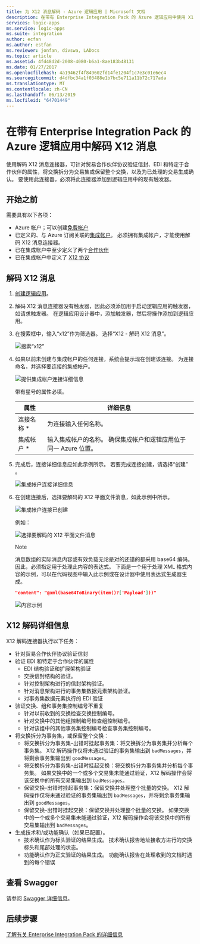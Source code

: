 ```yaml
---
title: 为 X12 消息解码 - Azure 逻辑应用 | Microsoft 文档
description: 在带有 Enterprise Integration Pack 的 Azure 逻辑应用中使用 X12 消息解码器验证 EDI 并生成确认
services: logic-apps
ms.service: logic-apps
ms.suite: integration
author: ecfan
ms.author: estfan
ms.reviewer: jonfan, divswa, LADocs
ms.topic: article
ms.assetid: 4fd48d2d-2008-4080-b6a1-8ae183b48131
ms.date: 01/27/2017
ms.openlocfilehash: 4a19462f4f849602fd14fe1204f1c7e3c01e6ec4
ms.sourcegitcommit: d4dfbc34a1f03488e1b7bc5e711a11b72c717ada
ms.translationtype: MT
ms.contentlocale: zh-CN
ms.lasthandoff: 06/13/2019
ms.locfileid: "64701449"
---
```

# <a name="decode-x12-messages-in-azure-logic-apps-with-enterprise-integration-pack"></a>在带有 Enterprise Integration Pack 的 Azure 逻辑应用中解码 X12 消息

使用解码 X12 消息连接器，可针对贸易合作伙伴协议验证信封、EDI 和特定于合作伙伴的属性，将交换拆分为交易集或保留整个交换，以及为已处理的交易生成确认。 要使用此连接器，必须将此连接器添加到逻辑应用中的现有触发器。

## <a name="before-you-start"></a>开始之前

需要具有以下各项：

* Azure 帐户；可以创建[免费帐户](https://azure.microsoft.com/free)
* 已定义的、与 Azure 订阅关联的[集成帐户](logic-apps-enterprise-integration-create-integration-account.md)。 必须拥有集成帐户，才能使用解码 X12 消息连接器。
* 已在集成帐户中至少定义了两个[合作伙伴](logic-apps-enterprise-integration-partners.md)
* 已在集成帐户中定义了 [X12 协议](logic-apps-enterprise-integration-x12.md)

## <a name="decode-x12-messages"></a>解码 X12 消息

1. [创建逻辑应用](quickstart-create-first-logic-app-workflow.md)。

2. 解码 X12 消息连接器没有触发器，因此必须添加用于启动逻辑应用的触发器，如请求触发器。 在逻辑应用设计器中，添加触发器，然后将操作添加到逻辑应用。

3.  在搜索框中，输入“x12”作为筛选器。 选择“X12 - 解码 X12 消息”。 
   
    ![搜索“x12”](media/logic-apps-enterprise-integration-x12-decode/x12decodeimage1.png)  

3. 如果以前未创建与集成帐户的任何连接，系统会提示现在创建该连接。 为连接命名，并选择要连接的集成帐户。 

    ![提供集成帐户连接详细信息](media/logic-apps-enterprise-integration-x12-decode/x12decodeimage4.png)

    带有星号的属性必填。

    | 属性 | 详细信息 |
    | --- | --- |
    | 连接名称 * |为连接输入任何名称。 |
    | 集成帐户 * |输入集成帐户的名称。 确保集成帐户和逻辑应用位于同一 Azure 位置。 |

5.  完成后，连接详细信息应如此示例所示。 若要完成连接创建，请选择“创建”  。
   
    ![集成帐户连接详细信息](media/logic-apps-enterprise-integration-x12-decode/x12decodeimage5.png) 

6. 在创建连接后，选择要解码的 X12 平面文件消息，如此示例中所示。

    ![集成帐户连接已创建](media/logic-apps-enterprise-integration-x12-decode/x12decodeimage6.png) 

    例如：

    ![选择要解码的 X12 平面文件消息](media/logic-apps-enterprise-integration-x12-decode/x12decodeimage7.png) 

   > [!NOTE]
   > 消息数组的实际消息内容或有效负载无论是对的还错的都采用 base64 编码。 因此，必须指定用于处理此内容的表达式。
   > 下面是一个用于处理 XML 格式内容的示例，可以在代码视图中输入此示例或在设计器中使用表达式生成器生成。
   > ``` json
   > "content": "@xml(base64ToBinary(item()?['Payload']))"
   > ```
   > ![内容示例](media/logic-apps-enterprise-integration-x12-decode/content-example.png)
   >


## <a name="x12-decode-details"></a>X12 解码详细信息

X12 解码连接器执行以下任务：

* 针对贸易合作伙伴协议验证信封
* 验证 EDI 和特定于合作伙伴的属性
  * EDI 结构验证和扩展架构验证
  * 交换信封结构的验证。
  * 针对控制架构进行的信封架构验证。
  * 针对消息架构进行的事务集数据元素架构验证。
  * 对事务集数据元素执行的 EDI 验证 
* 验证交换、组和事务集控制编号不重复
  * 针对以前收到的交换检查交换控制编号。
  * 针对交换中的其他组控制编号检查组控制编号。
  * 针对该组中的其他事务集控制编号检查事务集控制编号。
* 将交换拆分为事务集，或保留整个交换：
  * 将交换拆分为事务集-出错时挂起事务集：将交换拆分为事务集并分析每个事务集。 
  X12 解码操作仅将未通过验证的事务集输出到 `badMessages`，并将剩余事务集输出到 `goodMessages`。
  * 将交换拆分为事务集-出错时挂起交换：将交换拆分为事务集并分析每个事务集。 
  如果交换中的一个或多个交易集未能通过验证，X12 解码操作会将该交换中的所有交易集输出到 `badMessages`。
  * 保留交换-出错时挂起事务集：保留交换并处理整个批量的交换。 
  X12 解码操作仅将未通过验证的事务集输出到 `badMessages`，并将剩余事务集输出到 `goodMessages`。
  * 保留交换-出错时挂起交换：保留交换并处理整个批量的交换。 
  如果交换中的一个或多个交易集未能通过验证，X12 解码操作会将该交换中的所有交易集输出到 `badMessages`。 
* 生成技术和/或功能确认（如果已配置）。
  * 技术确认作为标头验证的结果生成。 技术确认报告地址接收方进行的交换标头和尾部处理的状态。
  * 功能确认作为正文验证的结果生成。 功能确认报告在处理收到的文档时遇到的每个错误

## <a name="view-the-swagger"></a>查看 Swagger
请参阅 [Swagger 详细信息](/connectors/x12/)。 

## <a name="next-steps"></a>后续步骤
[了解有关 Enterprise Integration Pack 的详细信息](../logic-apps/logic-apps-enterprise-integration-overview.md "了解 Enterprise Integration Pack") 

